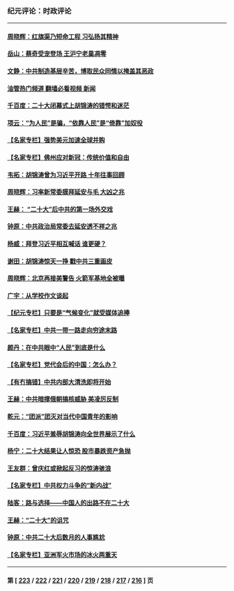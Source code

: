 ### 纪元评论：时政评论
---
#### [周晓辉：红旗渠乃短命工程 习弘扬其精神](../../pages/nsc1025/n13855479.md?10300330) 
#### [岳山：蔡奇受宠登场 王沪宁老巢凋零](../../pages/nsc1025/n13855180.md?10300330) 
#### [文静：中共制造基层辛苦，博取民众同情以掩盖其恶政](../../pages/nsc1025/n13855161.md?10300330) 
#### [油管热门频道 翻墙必看视频 新闻](ok?10300330)
#### [千百度：二十大闭幕式上胡锦涛的错愕和迷茫](../../pages/nsc1025/n13855155.md?10300330) 
#### [项云：“为人民”是骗，“依靠人民”是“倚靠”加奴役](../../pages/nsc1025/n13855102.md?10300330) 
#### [【名家专栏】强势美元加速全球并购](../../pages/nsc1025/n13854793.md?10300330) 
#### [【名家专栏】佛州应对新冠：传统价值和自由](../../pages/nsc1025/n13854792.md?10300330) 
#### [韦拓：胡锦涛曾为习近平开路 十年往事回顾](../../pages/nsc1025/n13854543.md?10300330) 
#### [周晓辉：习率新常委膜拜延安与毛 大凶之兆](../../pages/nsc1025/n13854669.md?10300330) 
#### [王赫： “二十大”后中共的第一场外交戏](../../pages/nsc1025/n13854574.md?10300330) 
#### [钟原：中共政治局常委去延安透不祥之兆](../../pages/nsc1025/n13854390.md?10300330) 
#### [杨威：拜登习近平相互喊话 谁更硬？](../../pages/nsc1025/n13854293.md?10300330) 
#### [谢田：胡锦涛惊天一挣 戳中共三重画皮](../../pages/nsc1025/n13854216.md?10300330) 
#### [周晓辉：北京再接美警告 火箭军基地全被曝](../../pages/nsc1025/n13854203.md?10300330) 
#### [广宇：从学校作文谈起](../../pages/nsc1025/n13854253.md?10300330) 
#### [【纪元专栏】只要是“气候变化”就受媒体追捧](../../pages/nsc1025/n13854240.md?10300330) 
#### [【名家专栏】中共一带一路走向穷途末路](../../pages/nsc1025/n13853999.md?10300330) 
#### [颜丹：在中共眼中“人民”到底是什么](../../pages/nsc1025/n13854170.md?10300330) 
#### [【名家专栏】党代会后的中国：怎么办？](../../pages/nsc1025/n13853993.md?10300330) 
#### [【有冇搞错】中共内部大清洗即将开始](../../pages/nsc1025/n13853793.md?10300330) 
#### [王赫：中共暗撑俄朝搞核威胁 美凌厉反制](../../pages/nsc1025/n13853797.md?10300330) 
#### [乾元：“团派”团灭对当代中国青年的影响](../../pages/nsc1025/n13853594.md?10300330) 
#### [千百度：习近平羞辱胡锦涛向全世界展示了什么](../../pages/nsc1025/n13853577.md?10300330) 
#### [杨宁：二十大结果让人惊恐 股市暴跌资产急抛](../../pages/nsc1025/n13853463.md?10300330) 
#### [王友群：曾庆红或掀起反习的惊涛骇浪](../../pages/nsc1025/n13852843.md?10300330) 
#### [【名家专栏】中共权力斗争的“新内战”](../../pages/nsc1025/n13853271.md?10300330) 
#### [陆客：路与选择——中国人的出路不在二十大](../../pages/nsc1025/n13853080.md?10300330) 
#### [王赫：“二十大”的诅咒](../../pages/nsc1025/n13853044.md?10300330) 
#### [钟原：中共二十大后数月的人事尴尬](../../pages/nsc1025/n13852799.md?10300330) 
#### [【名家专栏】亚洲军火市场的冰火两重天](../../pages/nsc1025/n13852527.md?10300330) 

---
#### 第 [ [223](./223.md?10300330) / [222](./222.md?10300330) / [221](./221.md?10300330) / [220](./220.md?10300330) / [219](./219.md?10300330) / [218](./218.md?10300330) / [217](./217.md?10300330) / [216](./216.md?10300330) ] 页
